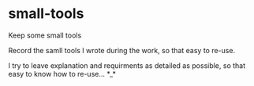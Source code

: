# small-tools
Keep some small tools

Record the samll tools I wrote during the work, so that easy to re-use.

I try to leave explanation and requirments as detailed as possible, so that easy to know how to re-use... \*_\*
